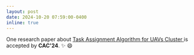 ```yaml
---
layout: post
date: 2024-10-20 07:59:00-0400
inline: true
---
```


One research paper about [Task Assignment Algorithm for UAVs Cluster ]() is accepted by **CAC'24**. :sparkles: :smile:
